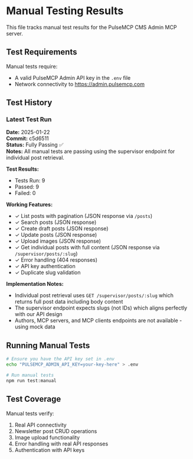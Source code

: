 # Manual Testing Results

This file tracks manual test results for the PulseMCP CMS Admin MCP server.

## Test Requirements

Manual tests require:

- A valid PulseMCP Admin API key in the `.env` file
- Network connectivity to https://admin.pulsemcp.com

## Test History

### Latest Test Run

**Date:** 2025-01-22  
**Commit:** c5d6511  
**Status:** Fully Passing ✅  
**Notes:** All manual tests are passing using the supervisor endpoint for individual post retrieval.

**Test Results:**

- Tests Run: 9
- Passed: 9
- Failed: 0

**Working Features:**

- ✓ List posts with pagination (JSON response via `/posts`)
- ✓ Search posts (JSON response)
- ✓ Create draft posts (JSON response)
- ✓ Update posts (JSON response)
- ✓ Upload images (JSON response)
- ✓ Get individual posts with full content (JSON response via `/supervisor/posts/:slug`)
- ✓ Error handling (404 responses)
- ✓ API key authentication
- ✓ Duplicate slug validation

**Implementation Notes:**

- Individual post retrieval uses `GET /supervisor/posts/:slug` which returns full post data including body content
- The supervisor endpoint expects slugs (not IDs) which aligns perfectly with our API design
- Authors, MCP servers, and MCP clients endpoints are not available - using mock data

## Running Manual Tests

```bash
# Ensure you have the API key set in .env
echo "PULSEMCP_ADMIN_API_KEY=your-key-here" > .env

# Run manual tests
npm run test:manual
```

## Test Coverage

Manual tests verify:

1. Real API connectivity
2. Newsletter post CRUD operations
3. Image upload functionality
4. Error handling with real API responses
5. Authentication with API keys
